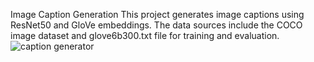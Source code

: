 Image Caption Generation
This project generates image captions using ResNet50 and GloVe embeddings. The data sources include the COCO image dataset and glove6b300.txt file for training and evaluation.
![caption generator](https://github.com/nilesh14k/Image-Caption-Generation/assets/65092135/77b9d684-bf79-4059-a8d3-a7bd6e45cdb6)
